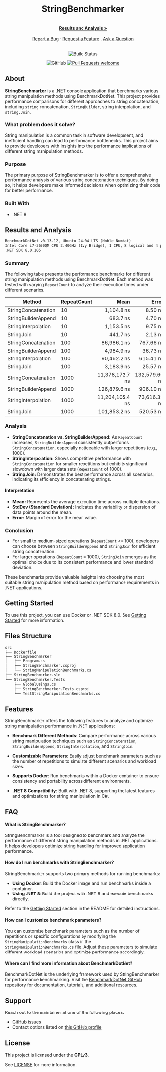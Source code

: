 <div align="center">
  <h1>StringBenchmarker</h1>
  <br />
  <a href="#results-and-analysis"><strong>Results and Analysis »</strong></a>
  <br />
  <br />
  <a href="https://github.com/HamidMolareza/StringBenchmarker/issues/new?assignees=&labels=bug&template=BUG_REPORT.md&title=bug%3A+">Report a Bug</a>
  ·
  <a href="https://github.com/HamidMolareza/StringBenchmarker/issues/new?assignees=&labels=enhancement&template=FEATURE_REQUEST.md&title=feat%3A+">Request a Feature</a>
  .
  <a href="https://github.com/HamidMolareza/StringBenchmarker/issues/new?assignees=&labels=question&template=SUPPORT_QUESTION.md&title=support%3A+">Ask a Question</a>
</div>

<div align="center">
<br />

![Build Status](https://github.com/HamidMolareza/StringBenchmarker/actions/workflows/build.yaml/badge.svg?branch=main)

![GitHub](https://img.shields.io/github/license/HamidMolareza/StringBenchmarker)
[![Pull Requests welcome](https://img.shields.io/badge/PRs-welcome-ff69b4.svg?style=flat-square)](https://github.com/HamidMolareza/StringBenchmarker/issues?q=is%3Aissue+is%3Aopen+label%3A%22help+wanted%22)

</div>

## About

**StringBenchmarker** is a .NET console application that benchmarks various string manipulation methods using BenchmarkDotNet. This project provides performance comparisons for different approaches to string concatenation, including `string` concatenation, `StringBuilder`, string interpolation, and `string.Join`.

### What problem does it solve?
String manipulation is a common task in software development, and inefficient handling can lead to performance bottlenecks. This project aims to provide developers with insights into the performance implications of different string manipulation methods.

### Purpose
The primary purpose of StringBenchmarker is to offer a comprehensive performance analysis of various string concatenation techniques. By doing so, it helps developers make informed decisions when optimizing their code for better performance.

### Built With

- .NET 8

## Results and Analysis

```txt
BenchmarkDotNet v0.13.12, Ubuntu 24.04 LTS (Noble Numbat)  
Intel Core i7-3630QM CPU 2.40GHz (Ivy Bridge), 1 CPU, 8 logical and 4 physical cores  
.NET SDK 8.0.105
```

### Summary

The following table presents the performance benchmarks for different string manipulation methods using BenchmarkDotNet. Each method was tested with varying `RepeatCount` to analyze their execution times under different scenarios.

| Method              | RepeatCount | Mean            | Error         | StdDev        |
|---------------------|-------------|----------------:|--------------:|--------------:|
| StringConcatenation | 10          |      1,104.8 ns |       8.50 ns |       7.10 ns |
| StringBuilderAppend | 10          |        683.7 ns |       4.70 ns |       3.92 ns |
| StringInterpolation | 10          |      1,153.5 ns |       9.75 ns |       9.12 ns |
| StringJoin          | 10          |        441.7 ns |       2.13 ns |       1.89 ns |
| StringConcatenation | 100         |     86,986.1 ns |     767.66 ns |     680.51 ns |
| StringBuilderAppend | 100         |      4,984.9 ns |      36.73 ns |      30.67 ns |
| StringInterpolation | 100         |     90,462.2 ns |     615.41 ns |     575.66 ns |
| StringJoin          | 100         |      3,183.9 ns |      25.57 ns |      22.67 ns |
| StringConcatenation | 1000        | 11,378,172.7 ns | 132,579.60 ns | 124,015.04 ns |
| StringBuilderAppend | 1000        |    126,879.6 ns |     906.10 ns |     847.56 ns |
| StringInterpolation | 1000        | 11,204,105.4 ns |  73,616.35 ns |  65,258.98 ns |
| StringJoin          | 1000        |    101,853.2 ns |     520.53 ns |     486.90 ns |

### Analysis

- **StringConcatenation vs. StringBuilderAppend:** As `RepeatCount` increases, `StringBuilderAppend` consistently outperforms `StringConcatenation`, especially noticeable with larger repetitions (e.g., 1000).
- **StringInterpolation:** Shows competitive performance with `StringConcatenation` for smaller repetitions but exhibits significant slowdown with larger data sets (`RepeatCount` of 1000).
- **StringJoin:** Demonstrates the best performance across all scenarios, indicating its efficiency in concatenating strings.

#### Interpretation

- **Mean:** Represents the average execution time across multiple iterations.
- **StdDev (Standard Deviation):** Indicates the variability or dispersion of data points around the mean.
- **Error:** Margin of error for the mean value.

### Conclusion

- For small to medium-sized operations (`RepeatCount` <= 100), developers can choose between `StringBuilderAppend` and `StringJoin` for efficient string concatenation.
- For larger operations (`RepeatCount` = 1000), `StringJoin` emerges as the optimal choice due to its consistent performance and lower standard deviation.

These benchmarks provide valuable insights into choosing the most suitable string manipulation method based on performance requirements in .NET applications.

## Getting Started

To use this project, you can use Docker or .NET SDK 8.0. See [Getting Started](docs/Getting-Started.md) for more information.

## Files Structure

```txt
src
├── Dockerfile
├── StringBenchmarker
│   ├── Program.cs
│   ├── StringBenchmarker.csproj
│   └── StringManipulationBenchmarks.cs
├── StringBenchmarker.sln
└── StringBenchmarker.Tests
    ├── GlobalUsings.cs
    ├── StringBenchmarker.Tests.csproj
    └── TestStringManipulationBenchmarks.cs
```

## Features

StringBenchmarker offers the following features to analyze and optimize string manipulation performance in .NET applications:

- **Benchmark Different Methods**: Compare performance across various string manipulation techniques such as `StringConcatenation`, `StringBuilderAppend`, `StringInterpolation`, and `StringJoin`.

- **Customizable Parameters**: Easily adjust benchmark parameters such as the number of repetitions to simulate different scenarios and workload sizes.

- **Supports Docker**: Run benchmarks within a Docker container to ensure consistency and portability across different environments.

- **.NET 8 Compatibility**: Built with .NET 8, supporting the latest features and optimizations for string manipulation in C#.

## FAQ

#### What is StringBenchmarker?

StringBenchmarker is a tool designed to benchmark and analyze the performance of different string manipulation methods in .NET applications. It helps developers optimize string handling for improved application performance.

#### How do I run benchmarks with StringBenchmarker?

StringBenchmarker supports two primary methods for running benchmarks:
- **Using Docker**: Build the Docker image and run benchmarks inside a container.
- **Using .NET 8**: Build the project with .NET 8 and execute benchmarks directly.

Refer to the [Getting Started](#getting-started) section in the README for detailed instructions.

#### How can I customize benchmark parameters?

You can customize benchmark parameters such as the number of repetitions or specific configurations by modifying the `StringManipulationBenchmarks` class in the `StringManipulationBenchmarks.cs` file. Adjust these parameters to simulate different workload scenarios and optimize performance accordingly.

#### Where can I find more information about BenchmarkDotNet?

BenchmarkDotNet is the underlying framework used by StringBenchmarker for performance benchmarking. Visit the [BenchmarkDotNet GitHub repository](https://github.com/dotnet/BenchmarkDotNet) for documentation, tutorials, and additional resources.

## Support

Reach out to the maintainer at one of the following places:

- [GitHub issues](https://github.com/HamidMolareza/StringBenchmarker/issues/new?assignees=&labels=question&template=SUPPORT_QUESTION.md&title=support%3A+)
- Contact options listed on [this GitHub profile](https://github.com/HamidMolareza)

## License

This project is licensed under the **GPLv3**.

See [LICENSE](LICENSE) for more information.

